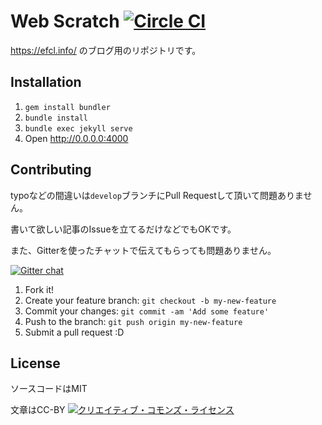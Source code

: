 # Web Scratch [![Circle CI](https://circleci.com/gh/efcl/efcl.github.io/tree/develop.svg?style=svg)](https://circleci.com/gh/efcl/efcl.github.io/tree/develop)

https://efcl.info/ のブログ用のリポジトリです。

## Installation

1. `gem install bundler`
2. `bundle install`
3. `bundle exec jekyll serve`
4. Open http://0.0.0.0:4000

## Contributing

typoなどの間違いは`develop`ブランチにPull Requestして頂いて問題ありません。

書いて欲しい記事のIssueを立てるだけなどでもOKです。

また、Gitterを使ったチャットで伝えてもらっても問題ありません。

[![Gitter chat](https://badges.gitter.im/efcl/efcl.github.io.png)](https://gitter.im/efcl/efcl.github.io)

1. Fork it!
2. Create your feature branch: `git checkout -b my-new-feature`
3. Commit your changes: `git commit -am 'Add some feature'`
4. Push to the branch: `git push origin my-new-feature`
5. Submit a pull request :D

## License

ソースコードはMIT

文章はCC-BY <a rel="license" href="http://creativecommons.org/licenses/by/4.0/"><img alt="クリエイティブ・コモンズ・ライセンス" style="border-width:0" src="https://i.creativecommons.org/l/by/4.0/88x31.png" /></a>
